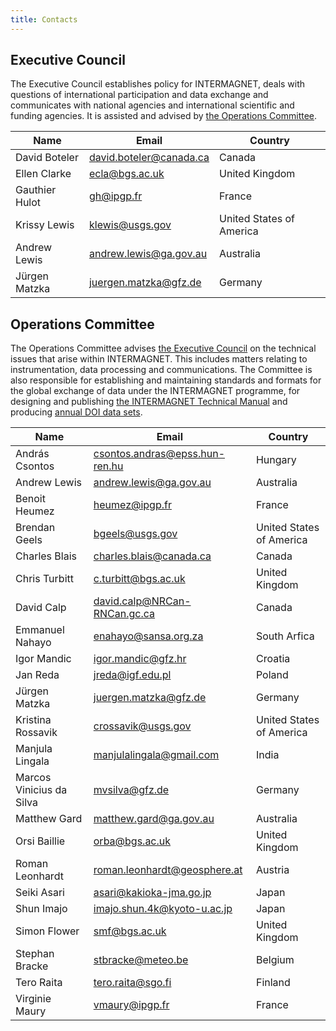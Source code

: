 ```yaml
---
title: Contacts
---
```


## Executive Council

The Executive Council establishes policy for INTERMAGNET, deals with questions of international participation and data exchange and communicates with national agencies and international scientific and funding agencies. It is assisted and advised by [the Operations Committee](#operations-committee).

| Name |  Email | Country |
|------|--------|---------|
| David Boteler | david.boteler@canada.ca | Canada |
| Ellen Clarke | ecla@bgs.ac.uk | United Kingdom |
| Gauthier Hulot | gh@ipgp.fr | France |
| Krissy Lewis | klewis@usgs.gov | United States of America |
| Andrew Lewis | andrew.lewis@ga.gov.au | Australia |
| Jürgen Matzka | juergen.matzka@gfz.de | Germany |

## Operations Committee

The Operations Committee advises [the Executive Council](#executive-council) on the technical issues that arise within INTERMAGNET. This includes matters relating to instrumentation, data processing and communications. The Committee is also responsible for establishing and maintaining standards and formats for the global exchange of data under the INTERMAGNET programme, for designing and publishing [the INTERMAGNET Technical Manual](/docs/Technical-Manual/technical_manual.pdf) and producing [annual DOI data sets](/data_conditions.md).

| Name                     | Email                          | Country                  |
|--------------------------|--------------------------------|--------------------------|
| András Csontos           | csontos.andras@epss.hun-ren.hu | Hungary                  |
| Andrew Lewis             | andrew.lewis@ga.gov.au         | Australia                |
| Benoit Heumez            | heumez@ipgp.fr                 | France                   |
| Brendan Geels            | bgeels@usgs.gov                | United States of America |
| Charles Blais            | charles.blais@canada.ca        | Canada                   |
| Chris Turbitt            | c.turbitt@bgs.ac.uk            | United Kingdom           |
| David Calp               | david.calp@NRCan-RNCan.gc.ca   | Canada                   |
| Emmanuel Nahayo          | enahayo@sansa.org.za           | South Arfica             |
| Igor Mandic              | igor.mandic@gfz.hr             | Croatia                  |
| Jan Reda                 | jreda@igf.edu.pl               | Poland                   |
| Jürgen Matzka            | juergen.matzka@gfz.de          | Germany                  |
| Kristina Rossavik        | crossavik@usgs.gov             | United States of America |
| Manjula Lingala          | manjulalingala@gmail.com       | India                    |
| Marcos Vinicius da Silva | mvsilva@gfz.de                 | Germany                  |
| Matthew Gard             | matthew.gard@ga.gov.au         | Australia                |
| Orsi Baillie             | orba@bgs.ac.uk                 | United Kingdom           |
| Roman Leonhardt          | roman.leonhardt@geosphere.at   | Austria                  |
| Seiki Asari              | asari@kakioka-jma.go.jp        | Japan                    |
| Shun Imajo               | imajo.shun.4k@kyoto-u.ac.jp    | Japan                    |
| Simon Flower             | smf@bgs.ac.uk                  | United Kingdom           |
| Stephan Bracke           | stbracke@meteo.be              | Belgium                  |
| Tero Raita               | tero.raita@sgo.fi              | Finland                  |
| Virginie Maury           | vmaury@ipgp.fr                 | France                   |

